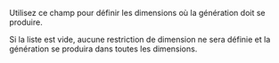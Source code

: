 Utilisez ce champ pour définir les dimensions où la génération doit se produire.

Si la liste est vide, aucune restriction de dimension ne sera définie et la génération se produira dans toutes les dimensions.